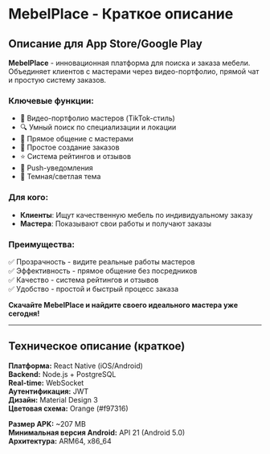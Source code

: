 # MebelPlace - Краткое описание

## Описание для App Store/Google Play

**MebelPlace** - инновационная платформа для поиска и заказа мебели. Объединяет клиентов с мастерами через видео-портфолио, прямой чат и простую систему заказов.

### Ключевые функции:
- 🎥 Видео-портфолио мастеров (TikTok-стиль)
- 🔍 Умный поиск по специализации и локации  
- 💬 Прямое общение с мастерами
- 📝 Простое создание заказов
- ⭐ Система рейтингов и отзывов
- 🔔 Push-уведомления
- 🌙 Темная/светлая тема

### Для кого:
- **Клиенты**: Ищут качественную мебель по индивидуальному заказу
- **Мастера**: Показывают свои работы и получают заказы

### Преимущества:
✅ Прозрачность - видите реальные работы мастеров  
✅ Эффективность - прямое общение без посредников  
✅ Качество - система рейтингов и отзывов  
✅ Удобство - простой и быстрый процесс заказа  

**Скачайте MebelPlace и найдите своего идеального мастера уже сегодня!**

---

## Техническое описание (краткое)

**Платформа:** React Native (iOS/Android)  
**Backend:** Node.js + PostgreSQL  
**Real-time:** WebSocket  
**Аутентификация:** JWT  
**Дизайн:** Material Design 3  
**Цветовая схема:** Orange (#f97316)  

**Размер APK:** ~207 MB  
**Минимальная версия Android:** API 21 (Android 5.0)  
**Архитектура:** ARM64, x86_64